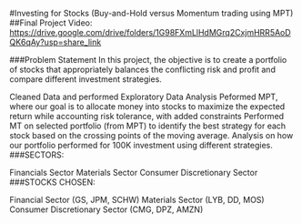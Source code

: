 #Investing for Stocks (Buy-and-Hold versus Momentum trading using MPT)
##Final Project Video: https://drive.google.com/drive/folders/1G98FXmLlHdMGrq2CxjmHRR5AoDQK6qAy?usp=share_link

###Problem Statement
In this project, the objective is to create a portfolio of stocks that appropriately balances the conflicting risk and profit and compare different investment strategies.

Cleaned Data and performed Exploratory Data Analysis
Peformed MPT, where our goal is to allocate money into stocks to maximize the expected return while accounting risk tolerance, with added constraints
Performed MT on selected portfolio (from MPT) to identify the best strategy for each stock based on the crossing points of the moving average.
Analysis on how our portfolio performed for 100K investment using different strategies.
###SECTORS:

Financials Sector
Materials Sector
Consumer Discretionary Sector
###STOCKS CHOSEN:

Financial Sector (GS, JPM, SCHW)
Materials Sector (LYB, DD, MOS)
Consumer Discretionary Sector (CMG, DPZ, AMZN)
